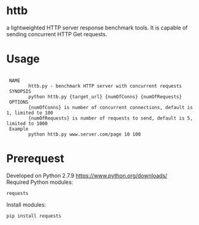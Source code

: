# httb
a lightweighted HTTP server response benchmark tools. It is capable of sending concurrent HTTP Get requests.<br />

# Usage
 <pre><code>
 NAME
        httb.py - benchmark HTTP server with concurrent requests
 SYNOPSIS
        python httb.py {target_url} {numOfConns} {numOfRequests}
 OPTIONS
        {numOfConns} is number of concurrent connections, default is 1, limited to 100
        {numOfRequests} is number of requests to send, default is 5, limited to 1000
 Example
        python httb.py www.server.com/page 10 100</code></pre>

# Prerequest
Developed on Python 2.7.9 https://www.python.org/downloads/<br />
Required Python modules:<br />
<pre><code>requests</code></pre>
Install modules:<br />
  <pre><code>pip install requests</code></pre><br />
